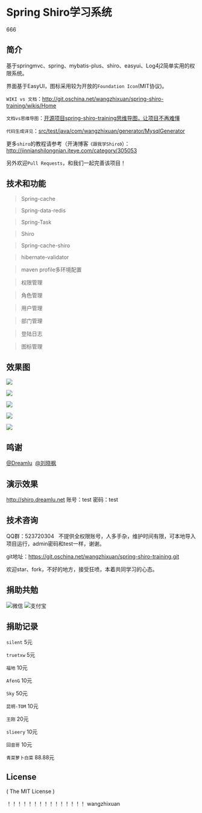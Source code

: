 ﻿# Spring Shiro学习系统
666
## 简介
基于springmvc、spring、mybatis-plus、shiro、easyui、Log4j2简单实用的权限系统。

界面基于EasyUI，图标采用较为开放的`Foundation Icon`(MIT协议)。

`WIKI vs 文档`：http://git.oschina.net/wangzhixuan/spring-shiro-training/wikis/Home

`文档vs思维导图`：[开源项目spring-shiro-training思维导图，让项目不再难懂](https://my.oschina.net/u/3080373/blog/875697)

`代码生成详见`：[src/test/java/com/wangzhixuan/generator/MysqlGenerator](http://git.oschina.net/wangzhixuan/spring-shiro-training/tree/master/src/test/java/com/wangzhixuan/generator)

更多`shiro`的教程请参考（开涛博客`《跟我学Shiro》`）：http://jinnianshilongnian.iteye.com/category/305053

另外欢迎`Pull Requests`，和我们一起完善该项目！

## 技术和功能
> Spring-cache

> Spring-data-redis

> Spring-Task

> Shiro

> Spring-cache-shiro

> hibernate-validator

> maven profile多环境配置

> 权限管理

> 角色管理

> 用户管理

> 部门管理

> 登陆日志

> 图标管理

## 效果图
<p>
<img src="http://static.oschina.net/uploads/img/201512/06161620_HLY6.jpg"/>
</p>
<p>
<img src="http://static.oschina.net/uploads/img/201512/06161621_NIlr.jpg"/>
</p>
<p>
<img src="http://static.oschina.net/uploads/img/201512/06161621_63ZV.jpg"/>
</p>
<p>
<img src="http://static.oschina.net/uploads/img/201512/06164718_18nx.jpg"/>
</p>
<p>
<img src="http://static.oschina.net/uploads/img/201512/06161621_NiiM.jpg"/>
</p>

## 鸣谢
<p>
<a href="http://my.oschina.net/qq596392912" target="_blank">@Dreamlu</a>&nbsp;
<a href="http://my.oschina.net/u/993551" target="_blank">@刘晓枫</a>
</p>

## 演示效果
<p>
<a href="http://shiro.dreamlu.net" target="_blank">http://shiro.dreamlu.net</a> 账号：test 密码：test
</p>

## 技术咨询
<p>
QQ群：523720304 &nbsp; 不提供全权限账号，人多手杂，维护时间有限，可本地导入项目运行，admin密码和test一样，谢谢。
</p>
<p>
git地址：<a href="https://git.oschina.net/wangzhixuan/spring-shiro-training.git" target="_blank">https://git.oschina.net/wangzhixuan/spring-shiro-training.git</a>
</p>
<p>
欢迎star、fork，不好的地方，接受狂喷，本着共同学习的心态。
</p>

## 捐助共勉
<p>
<img src="http://ww2.sinaimg.cn/small/907f4c96jw1f3sjdhn1dcj208w0aiq3d.jpg" alt="微信" />
<img src="http://ww3.sinaimg.cn/small/907f4c96jw1f3sjdhkn0rj20by0byq33.jpg" alt="支付宝" />
</p>

## 捐助记录
`silent`  5元

`truetxw` 5元

`福地` 10元

`AfenG` 10元

`Sky` 50元

`昆明-TOM` 10元

`王刚` 20元

`slieery` 10元

`回音哥` 10元

`青菜萝卜白菜` 88.88元

## License

( The MIT License )

！！！！！！！！！！！！！！！
           wangzhixuan